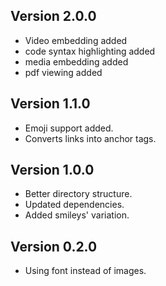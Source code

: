 Version 2.0.0
-------------

* Video embedding added
* code syntax highlighting added
* media embedding added
* pdf viewing added

Version 1.1.0
-------------

* Emoji support added.
* Converts links into anchor tags.

Version 1.0.0
-------------

* Better directory structure.
* Updated dependencies.
* Added smileys' variation.

Version 0.2.0
-------------

* Using font instead of images.

